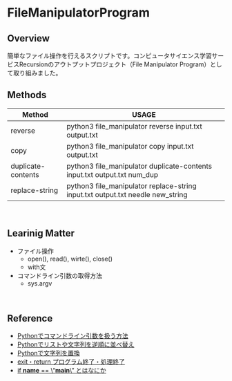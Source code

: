 # FileManipulatorProgram

## Overview
簡単なファイル操作を行えるスクリプトです。コンピュータサイエンス学習サービスRecursionのアウトプットプロジェクト（File Manipulator Program）として取り組みました。
<br />

## Methods
| Method | USAGE |
| ------ | ----- |
| reverse | python3 file_manipulator reverse input.txt output.txt |
| copy | python3 file_manipulator copy input.txt output.txt |
| duplicate-contents | python3 file_manipulator duplicate-contents input.txt output.txt num_dup |
| replace-string | python3 file_manipulator replace-string input.txt output.txt needle new_string |
<br />

## Learinig Matter
* ファイル操作
	* open(), read(), wirte(), close()
	* with文
* コマンドライン引数の取得方法
	* sys.argv
<br />

## Reference
* [Pythonでコマンドライン引数を扱う方法](https://note.nkmk.me/python-command-line-arguments/)
* [Pythonでリストや文字列を逆順に並べ替え](https://note.nkmk.me/python-reverse-reversed/)
* [Pythonで文字列を置換](https://note.nkmk.me/python-str-replace-translate-re-sub/)
* [exit・return プログラム終了・処理終了](https://pg-chain.com/python-exit-return)
* [if __name__ == \“__main__\” とはなにか](https://aiacademy.jp/media/?p=1478)

